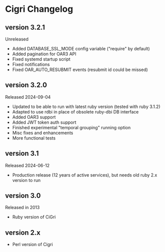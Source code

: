 Cigri Changelog
===============

version 3.2.1
-------------

Unreleased

- Added DATABASE_SSL_MODE config variable ("require" by default)
- Added pagination for OAR3 API
- Fixed systemd startup script
- Fixed notifications
- Fixed OAR_AUTO_RESUBMIT events (resubmit id could be missed) 

version 3.2.0
-------------

Released 2024-09-04

- Updated to be able to run with latest ruby version (tested with ruby 3.1.2)
- Adapted to use rdbi in place of obsolete ruby-dbi DB interface
- Added OAR3 support
- Added JWT token auth support
- Finished experimental "temporal grouping" running option
- Misc fixes and enhancements
- More functional tests

version 3.1
-----------

Released 2024-06-12

- Production release (12 years of active services), but needs old ruby 2.x version to run

version 3.0
-----------

Released in 2013

 - Ruby version of CiGri

version 2.x
-----------
 - Perl version of Cigri

